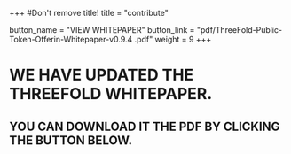 +++
#Don't remove title!
title = "contribute"

button_name = "VIEW WHITEPAPER"
button_link = "pdf/ThreeFold-Public-Token-Offerin-Whitepaper-v0.9.4 .pdf"
weight = 9
+++
# WE HAVE UPDATED THE THREEFOLD WHITEPAPER.
## YOU CAN DOWNLOAD IT THE PDF BY CLICKING THE BUTTON BELOW.

